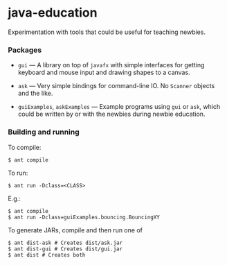 # java-education

Experimentation with tools that could be useful for teaching newbies.

### Packages

- `gui` &mdash; A library on top of `javafx` with simple interfaces for
getting keyboard and mouse input and drawing shapes to a canvas.

- `ask` &mdash; Very simple bindings for command-line IO. No `Scanner`
objects and the like.

- `guiExamples`, `askExamples` &mdash; Example programs using `gui` or `ask`,
which could be written by or with the newbies during newbie education.

### Building and running

To compile:

```
$ ant compile
```

To run:

```
$ ant run -Dclass=<CLASS>
```

E.g.:

```
$ ant compile
$ ant run -Dclass=guiExamples.bouncing.BouncingXY
```

To generate JARs, compile and then run one of

```
$ ant dist-ask # Creates dist/ask.jar
$ ant dist-gui # Creates dist/gui.jar
$ ant dist # Creates both
```
